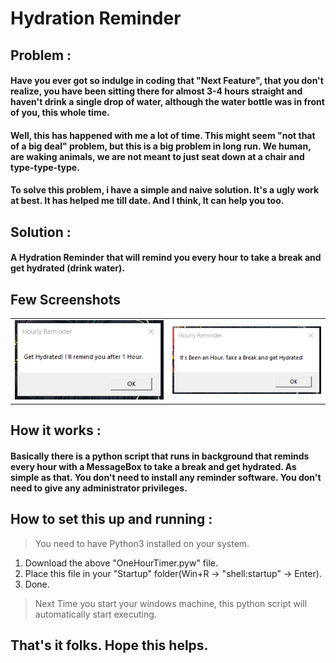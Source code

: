 # Hydration Reminder

## Problem :
#### Have you ever got so indulge in coding that "Next Feature", that you don't realize, you have been sitting there for almost 3-4 hours straight and haven't drink a single drop of water, although the water bottle was in front of you, this whole time.

#### Well, this has happened with me a lot of time. This might seem "not that of a big deal" problem, but this is a big problem in long run. We human, are waking animals, we are not meant to just seat down at a chair and type-type-type.

#### To solve this problem, i have a simple and naive solution. It's a ugly work at best. It has helped me till date. And I think, It can help you too.  

## Solution : 
#### A Hydration Reminder that will remind you every hour to take a break and get hydrated (drink water). 

## Few Screenshots
<table>
  <tr>
    <td>
      <img src="screenshots/on_windows_start.png" width="270"/>
    </td>
    <td>
      <img src="screenshots/every_hour.png" width="270"/>
    </td>
  </tr>
 </table>

## How it works :
#### Basically there is a python script that runs in background that reminds every hour with a MessageBox to take a break and get hydrated. As simple as that. You don't need to install any reminder software. You don't need to give any administrator privileges.

## How to set this up and running :
> You need to have Python3 installed on your system.
1. Download the above "OneHourTimer.pyw" file.
2. Place this file in your "Startup" folder(Win+R -> "shell:startup" -> Enter).
3. Done.
> Next Time you start your windows machine, this python script will automatically start executing.

## That's it folks. Hope this helps.

